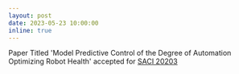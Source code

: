 ```yaml
---
layout: post
date: 2023-05-23 10:00:00
inline: true
---
```


Paper Titled 'Model Predictive Control of the Degree of Automation Optimizing Robot Health' accepted for [SACI 20203](http://conf.uni-obuda.hu/saci2023/general.html)


